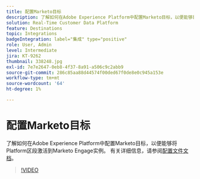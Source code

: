 ```yaml
---
title: 配置Marketo目标
description: 了解如何在Adobe Experience Platform中配置Marketo目标，以便能够将Platform区段激活到Marketo Engage实例。
solution: Real-Time Customer Data Platform
feature: Destinations
topic: Integrations
badgeIntegration: label="集成" type="positive"
role: User, Admin
level: Intermediate
jira: KT-9262
thumbnail: 338248.jpg
exl-id: 7e7e2647-0eb8-4f37-8a91-a506c9c2abb9
source-git-commit: 286c85aa88d44574f00ded67f0de8e0c945a153e
workflow-type: tm+mt
source-wordcount: '64'
ht-degree: 1%

---
```


# 配置Marketo目标

了解如何在Adobe Experience Platform中配置Marketo目标，以便能够将Platform区段激活到Marketo Engage实例。 有关详细信息，请参阅[配置文件文档](https://experienceleague.adobe.com/docs/experience-platform/rtcdp/profile/profile-browse.html?lang=zh-Hans)。

>[!VIDEO](https://video.tv.adobe.com/v/3440168?learn=on&enablevpops&captions=chi_hans)

